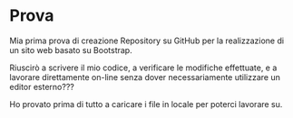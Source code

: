 # Prova

Mia prima prova di creazione Repository su GitHub per la realizzazione di un sito web basato su Bootstrap.

Riuscirò a scrivere il mio codice, a verificare le modifiche effettuate, e a lavorare direttamente on-line senza dover necessariamente utilizzare un editor esterno???

Ho provato prima di tutto a caricare i file in locale per poterci lavorare su.
